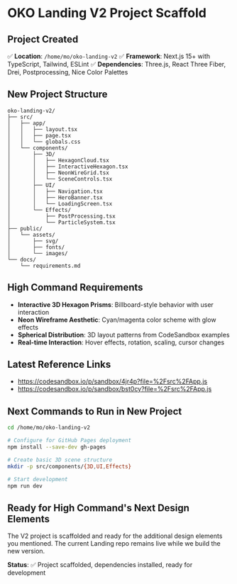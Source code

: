 # OKO Landing V2 Project Scaffold

## Project Created
✅ **Location**: `/home/mo/oko-landing-v2`
✅ **Framework**: Next.js 15+ with TypeScript, Tailwind, ESLint
✅ **Dependencies**: Three.js, React Three Fiber, Drei, Postprocessing, Nice Color Palettes

## New Project Structure
```
oko-landing-v2/
├── src/
│   ├── app/
│   │   ├── layout.tsx
│   │   ├── page.tsx
│   │   └── globals.css
│   └── components/
│       ├── 3D/
│       │   ├── HexagonCloud.tsx
│       │   ├── InteractiveHexagon.tsx
│       │   ├── NeonWireGrid.tsx
│       │   └── SceneControls.tsx
│       ├── UI/
│       │   ├── Navigation.tsx
│       │   ├── HeroBanner.tsx
│       │   └── LoadingScreen.tsx
│       └── Effects/
│           ├── PostProcessing.tsx
│           └── ParticleSystem.tsx
├── public/
│   └── assets/
│       ├── svg/
│       ├── fonts/
│       └── images/
└── docs/
    └── requirements.md
```

## High Command Requirements
- **Interactive 3D Hexagon Prisms**: Billboard-style behavior with user interaction
- **Neon Wireframe Aesthetic**: Cyan/magenta color scheme with glow effects
- **Spherical Distribution**: 3D layout patterns from CodeSandbox examples
- **Real-time Interaction**: Hover effects, rotation, scaling, cursor changes

## Latest Reference Links
- https://codesandbox.io/p/sandbox/4jr4p?file=%2Fsrc%2FApp.js
- https://codesandbox.io/p/sandbox/bst0cy?file=%2Fsrc%2FApp.js

## Next Commands to Run in New Project
```bash
cd /home/mo/oko-landing-v2

# Configure for GitHub Pages deployment
npm install --save-dev gh-pages

# Create basic 3D scene structure
mkdir -p src/components/{3D,UI,Effects}

# Start development
npm run dev
```

## Ready for High Command's Next Design Elements
The V2 project is scaffolded and ready for the additional design elements you mentioned. The current Landing repo remains live while we build the new version.

**Status**: ✅ Project scaffolded, dependencies installed, ready for development
